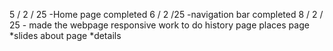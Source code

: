 5 / 2 / 25     -Home page completed
6 / 2  /25     -navigation bar completed
8 / 2 / 25     - made the webpage responsive
work to do
history page
places page
  *slides
about page
*details
